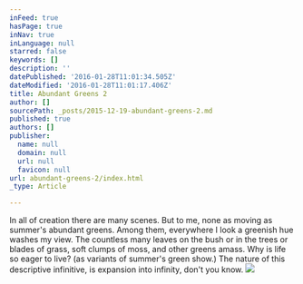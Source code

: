 ```yaml
---
inFeed: true
hasPage: true
inNav: true
inLanguage: null
starred: false
keywords: []
description: ''
datePublished: '2016-01-28T11:01:34.505Z'
dateModified: '2016-01-28T11:01:17.406Z'
title: Abundant Greens 2
author: []
sourcePath: _posts/2015-12-19-abundant-greens-2.md
published: true
authors: []
publisher:
  name: null
  domain: null
  url: null
  favicon: null
url: abundant-greens-2/index.html
_type: Article

---
```

In all of creation
there are many scenes.
But to me, none as moving
as summer's abundant greens. 
Among them, 
everywhere I look
a greenish hue 
washes my view.
The countless
many leaves
on the bush
or in the trees 
or blades of grass,
soft clumps of moss,
and other greens amass.
Why is life so eager to live?
(as variants of summer's green show.)
The nature of this descriptive infinitive,
is expansion into infinity, don't you know.
![](https://s3-us-west-2.amazonaws.com/the-grid-img/p/16067cd7ca8aaba2794912f5e0d35e08ff8bc7c9.jpg)